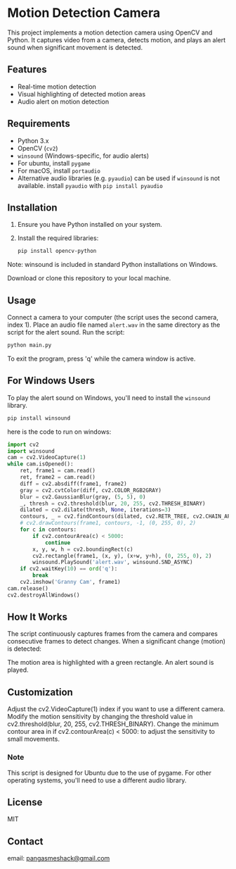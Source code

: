 # Motion Detection Camera

This project implements a motion detection camera using OpenCV and Python. It captures video from a camera, detects motion, and plays an alert sound when significant movement is detected.

## Features

- Real-time motion detection
- Visual highlighting of detected motion areas
- Audio alert on motion detection

## Requirements

- Python 3.x
- OpenCV (`cv2`)
- `winsound` (Windows-specific, for audio alerts)
- For ubuntu, install `pygame`
- For macOS, install `portaudio`
- Alternative audio libraries (e.g. `pyaudio`) can be used if `winsound` is not available. install `pyaudio` with `pip install pyaudio`
## Installation

1. Ensure you have Python installed on your system.
2. Install the required libraries:

   ```bash
   pip install opencv-python
   ```
Note: winsound is included in standard Python installations on Windows.

Download or clone this repository to your local machine.

## Usage

Connect a camera to your computer (the script uses the second camera, index 1).
Place an audio file named `alert.wav` in the same directory as the script for the alert sound.
Run the script:
```bash
python main.py
```

To exit the program, press 'q' while the camera window is active.

## For Windows Users

To play the alert sound on Windows, you'll need to install the `winsound` library.

```bash
pip install winsound
```
here is the code to run on windows:

```python
import cv2
import winsound
cam = cv2.VideoCapture(1)
while cam.isOpened():
    ret, frame1 = cam.read()
    ret, frame2 = cam.read()
    diff = cv2.absdiff(frame1, frame2)
    gray = cv2.cvtColor(diff, cv2.COLOR_RGB2GRAY)
    blur = cv2.GaussianBlur(gray, (5, 5), 0)
    _, thresh = cv2.threshold(blur, 20, 255, cv2.THRESH_BINARY)
    dilated = cv2.dilate(thresh, None, iterations=3)
    contours, _ = cv2.findContours(dilated, cv2.RETR_TREE, cv2.CHAIN_APPROX_SIMPLE)
    # cv2.drawContours(frame1, contours, -1, (0, 255, 0), 2)
    for c in contours:
        if cv2.contourArea(c) < 5000:
            continue
        x, y, w, h = cv2.boundingRect(c)
        cv2.rectangle(frame1, (x, y), (x+w, y+h), (0, 255, 0), 2)
        winsound.PlaySound('alert.wav', winsound.SND_ASYNC)
    if cv2.waitKey(10) == ord('q'):
        break
    cv2.imshow('Granny Cam', frame1)
cam.release()
cv2.destroyAllWindows()
```

## How It Works
The script continuously captures frames from the camera and compares consecutive frames to detect changes. When a significant change (motion) is detected:

The motion area is highlighted with a green rectangle.
An alert sound is played.

## Customization

Adjust the cv2.VideoCapture(1) index if you want to use a different camera.
Modify the motion sensitivity by changing the threshold value in cv2.threshold(blur, 20, 255, cv2.THRESH_BINARY).
Change the minimum contour area in if cv2.contourArea(c) < 5000: to adjust the sensitivity to small movements.

### Note
This script is designed for Ubuntu due to the use of pygame. For other operating systems, you'll need to use a different audio library.

## License
MIT

## Contact
email: pangasmeshack@gmail.com
